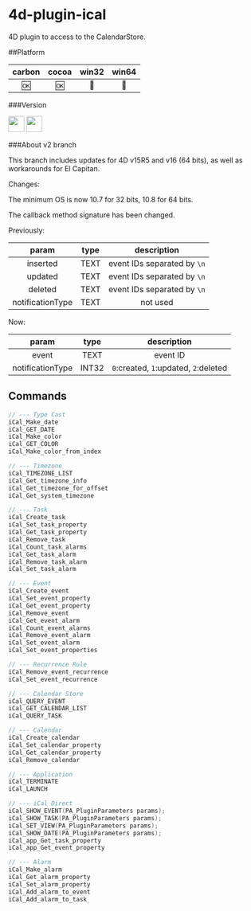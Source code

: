 4d-plugin-ical
==============

4D plugin to access to the CalendarStore.

##Platform

| carbon | cocoa | win32 | win64 |
|:------:|:-----:|:---------:|:---------:|
|🆗|🆗|🚫|🚫|

###Version

<img src="https://cloud.githubusercontent.com/assets/1725068/18940649/21945000-8645-11e6-86ed-4a0f800e5a73.png" width="32" height="32" /> <img src="https://cloud.githubusercontent.com/assets/1725068/18940648/2192ddba-8645-11e6-864d-6d5692d55717.png" width="32" height="32" />

###About v2 branch 

This branch  includes updates for 4D v15R5 and v16 (64 bits), as well as workarounds for El Capitan.

Changes:

The minimum OS is now 10.7 for 32 bits, 10.8 for 64 bits. 

The callback method signature has been changed.

Previously:

| param | type | description |
|:------:|:-----:|:---------:|
| inserted | TEXT | event IDs separated by ``\n`` |
| updated | TEXT | event IDs separated by ``\n`` |
| deleted | TEXT | event IDs separated by ``\n`` |
| notificationType | TEXT | not used |

Now:

| param | type | description |
|:------:|:-----:|:---------:|
| event | TEXT | event ID |
| notificationType | INT32 | ``0``:created, ``1``:updated, ``2``:deleted |

Commands
---

```c
// --- Type Cast
iCal_Make_date
iCal_GET_DATE
iCal_Make_color
iCal_GET_COLOR
iCal_Make_color_from_index

// --- Timezone
iCal_TIMEZONE_LIST
iCal_Get_timezone_info
iCal_Get_timezone_for_offset
iCal_Get_system_timezone

// --- Task
iCal_Create_task
iCal_Set_task_property
iCal_Get_task_property
iCal_Remove_task
iCal_Count_task_alarms
iCal_Get_task_alarm
iCal_Remove_task_alarm
iCal_Set_task_alarm

// --- Event
iCal_Create_event
iCal_Set_event_property
iCal_Get_event_property
iCal_Remove_event
iCal_Get_event_alarm
iCal_Count_event_alarms
iCal_Remove_event_alarm
iCal_Set_event_alarm
iCal_Set_event_properties

// --- Recurrence Rule
iCal_Remove_event_recurrence
iCal_Set_event_recurrence

// --- Calendar Store
iCal_QUERY_EVENT
iCal_GET_CALENDAR_LIST
iCal_QUERY_TASK

// --- Calendar
iCal_Create_calendar
iCal_Set_calendar_property
iCal_Get_calendar_property
iCal_Remove_calendar

// --- Application
iCal_TERMINATE
iCal_LAUNCH

// --- iCal Direct
iCal_SHOW_EVENT(PA_PluginParameters params);
iCal_SHOW_TASK(PA_PluginParameters params);
iCal_SET_VIEW(PA_PluginParameters params);
iCal_SHOW_DATE(PA_PluginParameters params);
iCal_app_Get_task_property
iCal_app_Get_event_property

// --- Alarm
iCal_Make_alarm
iCal_Get_alarm_property
iCal_Set_alarm_property
iCal_Add_alarm_to_event
iCal_Add_alarm_to_task
```
